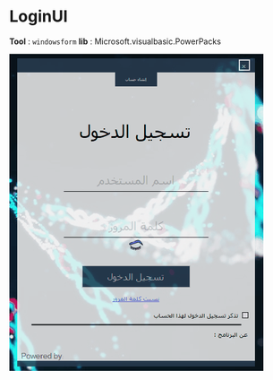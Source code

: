 # LoginUI

**Tool** : ``windowsform``
**lib** : Microsoft.visualbasic.PowerPacks

<img src="https://github.com/MhozaifaA/LoginUI/blob/master/Resource/ui.gif">
